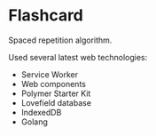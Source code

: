 # Flashcard

Spaced repetition algorithm.

Used several latest web technologies:

* Service Worker
* Web components
* Polymer Starter Kit
* Lovefield database
* IndexedDB
* Golang
